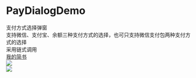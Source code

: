 # PayDialogDemo
支付方式选择弹窗  
支持微信、支付宝、余额三种支付方式的选择，也可只支持微信支付包两种支付方式的选择  
采用链式调用  
[我的简书](https://www.jianshu.com/p/5dbd3e79ef79)  
![](https://upload-images.jianshu.io/upload_images/8145634-e0bcbbd8b57c75d7.png)  
![](https://upload-images.jianshu.io/upload_images/8145634-4fbb79af3718f5c6.png)
